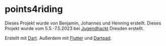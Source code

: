 # points4riding

Dieses Projekt wurde von Benjamin, Johannes und Henning erstellt.
Dieses Projekt wurde vom 5.5.-7.5.2023 bei [Jugendhackt](https://jugendhackt.org) Dresden erstellt.

Erstellt mit [Dart](https://dart.dev). Außerdem mit [Flutter](https://flutter.dev) und [Dartpad](https://dartpad.dev).
